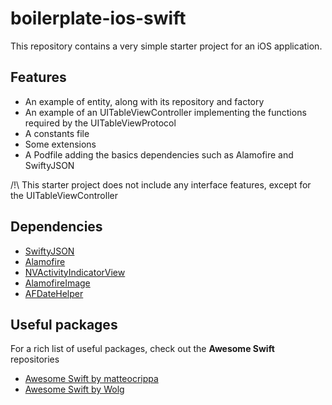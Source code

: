 # boilerplate-ios-swift
This repository contains a very simple starter project for an iOS application.
## Features
- An example of entity, along with its repository and factory
- An example of an UITableViewController implementing the functions required by the UITableViewProtocol
- A constants file
- Some extensions
- A Podfile adding the basics dependencies such as Alamofire and SwiftyJSON

/!\ This starter project does not include any interface features, except for the UITableViewController

## Dependencies
- [SwiftyJSON](https://github.com/SwiftyJSON/SwiftyJSON)
- [Alamofire](https://github.com/Alamofire/Alamofire)
- [NVActivityIndicatorView](https://github.com/ninjaprox/NVActivityIndicatorView)
- [AlamofireImage](https://github.com/Alamofire/AlamofireImage)
- [AFDateHelper](https://github.com/melvitax/DateHelper)

## Useful packages
For a rich list of useful packages, check out the __Awesome Swift__ repositories
- [Awesome Swift by matteocrippa](https://github.com/matteocrippa/awesome-swift)
- [Awesome Swift by Wolg](https://github.com/Wolg/awesome-swift)
